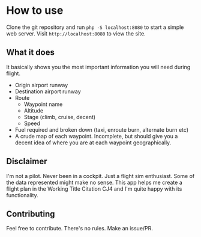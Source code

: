 # How to use

Clone the git repository and run `php -S localhost:8080` to start a simple web server. Visit `http://localhost:8080` to view the site.

## What it does

It basically shows you the most important information you will need during flight.

- Origin airport runway
- Destination airport runway
- Route
  - Waypoint name
  - Altitude
  - Stage (climb, cruise, decent)
  - Speed
- Fuel required and broken down (taxi, enroute burn, alternate burn etc)
- A crude map of each waypoint. Incomplete, but should give you a decent idea of where you are at each waypoint geographically.

## Disclaimer

I'm not a pilot. Never been in a cockpit. Just a flight sim enthusiast. Some of the data represented might make no sense. This app helps me create a flight plan in the Working Title Citation CJ4 and I'm quite happy with its functionality.

## Contributing

Feel free to contribute. There's no rules. Make an issue/PR.
